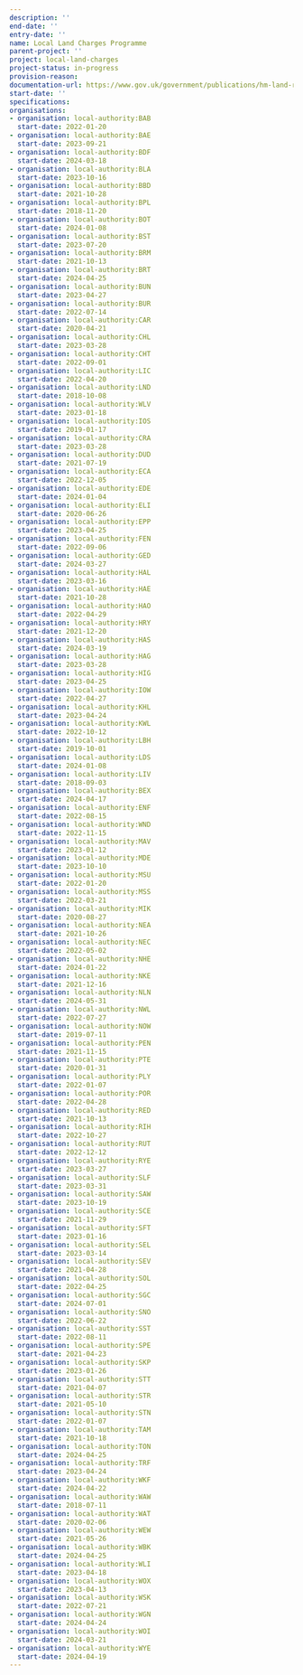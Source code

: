 ```yaml
---
description: ''
end-date: ''
entry-date: ''
name: Local Land Charges Programme
parent-project: ''
project: local-land-charges
project-status: in-progress
provision-reason: 
documentation-url: https://www.gov.uk/government/publications/hm-land-registry-local-land-charges-programme/local-land-charges-programme
start-date: ''
specifications:
organisations:
- organisation: local-authority:BAB
  start-date: 2022-01-20
- organisation: local-authority:BAE
  start-date: 2023-09-21
- organisation: local-authority:BDF
  start-date: 2024-03-18
- organisation: local-authority:BLA
  start-date: 2023-10-16
- organisation: local-authority:BBD
  start-date: 2021-10-28
- organisation: local-authority:BPL
  start-date: 2018-11-20
- organisation: local-authority:BOT
  start-date: 2024-01-08
- organisation: local-authority:BST
  start-date: 2023-07-20
- organisation: local-authority:BRM
  start-date: 2021-10-13
- organisation: local-authority:BRT
  start-date: 2024-04-25
- organisation: local-authority:BUN
  start-date: 2023-04-27
- organisation: local-authority:BUR
  start-date: 2022-07-14
- organisation: local-authority:CAR
  start-date: 2020-04-21
- organisation: local-authority:CHL
  start-date: 2023-03-28
- organisation: local-authority:CHT
  start-date: 2022-09-01
- organisation: local-authority:LIC
  start-date: 2022-04-20
- organisation: local-authority:LND
  start-date: 2018-10-08
- organisation: local-authority:WLV
  start-date: 2023-01-18
- organisation: local-authority:IOS
  start-date: 2019-01-17
- organisation: local-authority:CRA
  start-date: 2023-03-28
- organisation: local-authority:DUD
  start-date: 2021-07-19
- organisation: local-authority:ECA
  start-date: 2022-12-05
- organisation: local-authority:EDE
  start-date: 2024-01-04
- organisation: local-authority:ELI
  start-date: 2020-06-26
- organisation: local-authority:EPP
  start-date: 2023-04-25
- organisation: local-authority:FEN
  start-date: 2022-09-06
- organisation: local-authority:GED
  start-date: 2024-03-27
- organisation: local-authority:HAL
  start-date: 2023-03-16
- organisation: local-authority:HAE
  start-date: 2021-10-28
- organisation: local-authority:HAO
  start-date: 2022-04-29
- organisation: local-authority:HRY
  start-date: 2021-12-20
- organisation: local-authority:HAS
  start-date: 2024-03-19
- organisation: local-authority:HAG
  start-date: 2023-03-28
- organisation: local-authority:HIG
  start-date: 2023-04-25
- organisation: local-authority:IOW
  start-date: 2022-04-27
- organisation: local-authority:KHL
  start-date: 2023-04-24
- organisation: local-authority:KWL
  start-date: 2022-10-12
- organisation: local-authority:LBH
  start-date: 2019-10-01
- organisation: local-authority:LDS
  start-date: 2024-01-08
- organisation: local-authority:LIV
  start-date: 2018-09-03
- organisation: local-authority:BEX
  start-date: 2024-04-17
- organisation: local-authority:ENF
  start-date: 2022-08-15
- organisation: local-authority:WND
  start-date: 2022-11-15
- organisation: local-authority:MAV
  start-date: 2023-01-12
- organisation: local-authority:MDE
  start-date: 2023-10-10
- organisation: local-authority:MSU
  start-date: 2022-01-20
- organisation: local-authority:MSS
  start-date: 2022-03-21
- organisation: local-authority:MIK
  start-date: 2020-08-27
- organisation: local-authority:NEA
  start-date: 2021-10-26
- organisation: local-authority:NEC
  start-date: 2022-05-02
- organisation: local-authority:NHE
  start-date: 2024-01-22
- organisation: local-authority:NKE
  start-date: 2021-12-16
- organisation: local-authority:NLN
  start-date: 2024-05-31
- organisation: local-authority:NWL
  start-date: 2022-07-27
- organisation: local-authority:NOW
  start-date: 2019-07-11
- organisation: local-authority:PEN
  start-date: 2021-11-15
- organisation: local-authority:PTE
  start-date: 2020-01-31
- organisation: local-authority:PLY
  start-date: 2022-01-07
- organisation: local-authority:POR
  start-date: 2022-04-28
- organisation: local-authority:RED
  start-date: 2021-10-13
- organisation: local-authority:RIH
  start-date: 2022-10-27
- organisation: local-authority:RUT
  start-date: 2022-12-12
- organisation: local-authority:RYE
  start-date: 2023-03-27
- organisation: local-authority:SLF
  start-date: 2023-03-31
- organisation: local-authority:SAW
  start-date: 2023-10-19
- organisation: local-authority:SCE
  start-date: 2021-11-29
- organisation: local-authority:SFT
  start-date: 2023-01-16
- organisation: local-authority:SEL
  start-date: 2023-03-14
- organisation: local-authority:SEV
  start-date: 2021-04-28
- organisation: local-authority:SOL
  start-date: 2022-04-25
- organisation: local-authority:SGC
  start-date: 2024-07-01
- organisation: local-authority:SNO
  start-date: 2022-06-22
- organisation: local-authority:SST
  start-date: 2022-08-11
- organisation: local-authority:SPE
  start-date: 2021-04-23
- organisation: local-authority:SKP
  start-date: 2023-01-26
- organisation: local-authority:STT
  start-date: 2021-04-07
- organisation: local-authority:STR
  start-date: 2021-05-10
- organisation: local-authority:STN
  start-date: 2022-01-07
- organisation: local-authority:TAM
  start-date: 2021-10-18
- organisation: local-authority:TON
  start-date: 2024-04-25
- organisation: local-authority:TRF
  start-date: 2023-04-24
- organisation: local-authority:WKF
  start-date: 2024-04-22
- organisation: local-authority:WAW
  start-date: 2018-07-11
- organisation: local-authority:WAT
  start-date: 2020-02-06
- organisation: local-authority:WEW
  start-date: 2021-05-26
- organisation: local-authority:WBK
  start-date: 2024-04-25
- organisation: local-authority:WLI
  start-date: 2023-04-18
- organisation: local-authority:WOX
  start-date: 2023-04-13
- organisation: local-authority:WSK
  start-date: 2022-07-21
- organisation: local-authority:WGN
  start-date: 2024-04-24
- organisation: local-authority:WOI
  start-date: 2024-03-21
- organisation: local-authority:WYE
  start-date: 2024-04-19
---
```

